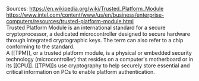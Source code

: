 Sources:
https://en.wikipedia.org/wiki/Trusted_Platform_Module
https://www.intel.com/content/www/us/en/business/enterprise-computers/resources/trusted-platform-module.html
\
Trusted Platform Module is an international standard for a secure cryptoprocessor, a dedicated microcontroller designed to secure hardware through integrated cryptographic keys. The term can also refer to a chip conforming to the standard.
\
A [[TPM]], or a trusted platform module, is a physical or embedded security technology (microcontroller) that resides on a computer's motherboard or in its [[CPU]]. [[TPM]]s use cryptography to help securely store essential and critical information on PCs to enable platform authentication.
